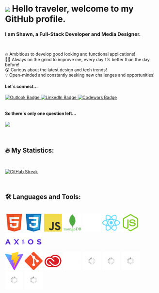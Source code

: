 <div>
  <div align="right">
    <img src="https://komarev.com/ghpvc/?username=Cyber-SW&style=flat-square&color=blue" alt=""/>
  </div> 
  <h1>
    <img src="https://media.giphy.com/media/hvRJCLFzcasrR4ia7z/giphy.gif" width="40px"/> 
    Hello traveler, welcome to my GitHub profile.
  </h1>
  
  <h3>
    I am Shawn, a Full-Stack Developer and Media Designer.
  </h3>
  
  </br>
  
  <p>
    🔥 Ambitious to develop good looking and functional applications! </br>
    💪🏽 Always on the grind to improve me, every day 1% better than the day before! </br>
    😲 Curious about the latest design and tech trends! </br>
    💡 Open-minded and constantly seeking new challenges and opportunities!
  </p>
  
  <h4>
    Let´s connect...
  </h4>

  <div id="badges">
    <a href="mailto:woltersh@oulook.de">
      <img src="https://img.shields.io/badge/Microsoft%20Outlook-0078D4.svg?style=for-the-badge&logo=Microsoft-Outlook&logoColor=white" alt="Outlook Badge"/>
    </a>
    <a href="https://www.linkedin.com/in/shawn-wolter-93a263195/">
      <img src="https://img.shields.io/badge/LinkedIn-blue?style=for-the-badge&logo=linkedin&logoColor=white" alt="LinkedIn Badge"/>
    </a>
    <a href="https://www.codewars.com/users/Cyber-SW">
      <img src="https://img.shields.io/badge/Codewars-B1361E.svg?style=for-the-badge&logo=Codewars&logoColor=white" alt="Codewars Badge"/>
    </a>
  </div>

  </br>
  
  <div>
  <h4>So there´s only one question left...</h4>
    <img src="https://media3.giphy.com/media/L3bj6t3opdeNddYCyl/giphy.gif" width="560px"/>
  </div>
</div>

</br>
</br>

<h2>🔥 My Statistics:</h2>

</br>

[![GitHub Streak](https://streak-stats.demolab.com?user=Cyber-SW&theme=rising-sun&card_width=560)](https://git.io/streak-stats)

</br>

<h2>🛠 Languages and Tools:</h2>

</br>

<div>
  <img src="https://github.com/devicons/devicon/blob/master/icons/html5/html5-original.svg" alt="Html5 Icon" width="60px"/>
  <img src="https://github.com/devicons/devicon/blob/master/icons/css3/css3-original.svg" alt="CSS Icon" width="60px"/>
  <img src="https://github.com/devicons/devicon/blob/master/icons/javascript/javascript-original.svg" alt="JS Icon" width="60px"/>

  <img src="https://github.com/devicons/devicon/blob/master/icons/mongodb/mongodb-plain-wordmark.svg" alt="MongoDB Icon" width="60px"/>
  <img src="./express.png" alt="Express Icon" width="60px"/>
  <img src="https://github.com/devicons/devicon/blob/master/icons/react/react-original.svg" alt="React Icon" width="60px"/>
  <img src="https://github.com/devicons/devicon/blob/master/icons/nodejs/nodejs-original.svg" alt="Nodejs Icon" width="60px"/>
  <img src="./axios.png" alt="Axios Icon" width="120px"/>
  
  </br>
  
  <img src="./vite-js-logo.svg" alt="Vite Icon" width="60px"/>
  <img src="https://github.com/devicons/devicon/blob/master/icons/git/git-original.svg" alt="Git Icon" width="60px"/>
  <img src="./Creative_Cloud.png" alt="CC Icon" width="60px"/>
  <img src="./handlebars.png" alt="loading skill" width="60px"/>
  <img src="./loading-gif.gif" alt="loading skill" width="60px"/>
  <img src="./loading-gif.gif" alt="loading skill" width="60px"/>
  <img src="./loading-gif.gif" alt="loading skill" width="60px"/>
  <img src="./loading-gif.gif" alt="loading skill" width="60px"/>
  <img src="./loading-gif.gif" alt="loading skill" width="60px"/>
</div>

</br>
</br>
